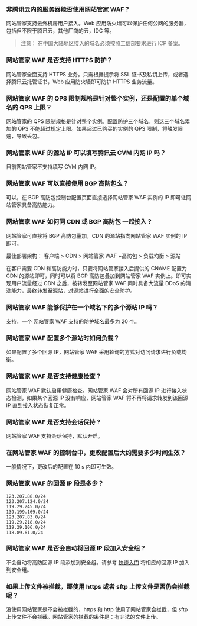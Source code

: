### 非腾讯云内的服务器能否使用网站管家 WAF？
网站管家支持云外机房用户接入。Web 应用防火墙可以保护任何公网的服务器，包括但不限于腾讯云，其他厂商的云，IDC 等。 
> 注意： 在中国大陆地区接入的域名必须按照工信部要求进行 ICP 备案。

### 网站管家 WAF 是否支持 HTTPS 防护？
网站管家全面支持 HTTPS 业务。只需根据提示将 SSL 证书及私钥上传，或者选择腾讯云托管证书，Web 应用防火墙即可防护 HTTPS 业务流量。

### 网站管家 WAF 的 QPS 限制规格是针对整个实例，还是配置的单个域名的 QPS 上限？
网站管家的 QPS 限制规格是针对整个实例。配置防护三个域名，则这三个域名累加的 QPS 不能超过规定上限。如果超过已购买的实例的 QPS 限制，将触发限速，导致丢包。

### 网站管家 WAF 的源站 IP 可以填写腾讯云 CVM 内网 IP 吗？
目前网站管家不支持填写 CVM 内网 IP。

### 网站管家 WAF 可以直接使用 BGP 高防包么？
可以，在 BGP 高防包控制台配置页面直接选择网站管家 WAF 实例的 IP 即可让网站管家具备高防能力。

### 网站管家 WAF 如何同 CDN 或 BGP 高防包 一起接入？
网站管家可直接将 BGP 高防包叠加，CDN 的源站指向网站管家 WAF 实例的 IP 即可。

最佳部署架构：
客户端 > CDN > 网站管家 WAF +高防包 > 负载均衡 > 源站

在客户需要 CDN 和高防能力时，只要将网站管家接入后提供的 CNAME 配置为 CDN 的源站即可，同时可以将 BGP 高防包叠加到网站管家 WAF 实例上。即可实现用户流量经过 CDN 之后，被转发至网站管家 WAF 同时具备大流量 DDoS 的清洗能力，最终转发至源站，对源站进行全面的安全防护。

### 网站管家 WAF 能够保护在一个域名下的多个源站 IP 吗？
支持，一个 网站管家 WAF 支持的防护域名最多为 20 个。

### 网站管家 WAF 配置多个源站时如何负载？
如果配置了多个回源 IP，网站管家 WAF 采用轮询的方式对访问请求进行负载均衡。

### 网站管家 WAF 是否支持健康检查？
网站管家 WAF 默认启用健康检查。网站管家 WAF 会对所有回源 IP 进行接入状态检测，如果某个回源 IP 没有响应，网站管家 WAF 将不再将请求转发到该回源 IP 直到接入状态恢复正常。

### 网站管家 WAF 是否支持会话保持？
网站管家 WAF 支持会话保持，默认开启。

### 在网站管家 WAF 的控制台中，更改配置后大约需要多少时间生效？
一般情况下，更改后的配置在 10 s 内即可生效。

### 网站管家 WAF 的回源 IP 段是多少？
```
123.207.88.0/24
123.207.124.0/24
119.29.245.0/24
139.199.169.0/24
123.207.83.0/24
119.29.218.0/24
119.29.106.0/24
118.89.61.0/24
```

### 网站管家 WAF 是否会自动将回源 IP 段加入安全组？
不会自动将高防回源 IP 段添加到安全组。请参考 [快速入门](/doc/product/627/11706) 将相应的回源 IP 加入到安全组。

### 如果上传文件被拦截，那使用 https 或者 sftp 上传文件是否仍会拦截呢？
没使用网站管家是不会被拦截的，https 和 http 使用了网站管家会拦截，但 sftp 上传文件不会拦截。网站管家的拦截的条件是：有非法的文件上传。

